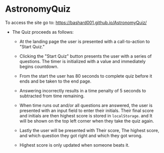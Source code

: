 # AstronomyQuiz
To access the site go to:
https://bashard001.github.io/AstronomyQuiz/

* The Quiz proceeds as follows:

  * At the landing page the user is presented with a call-to-action to "Start Quiz."
  
  * Clicking the "Start Quiz" button presents the user with a series of questions. The timer is initialized with a value and immediately begins countdown.

  * From the start the user has 80 seconds to complete quiz before it ends and be taken to the end page.

  * Answering incorrectly results in a time penalty of 5 seconds to subtracted from time remaining.

  * When time runs out and/or all questions are answered, the user is presented with an input field to enter their initials. Their final score and initials are then highest score is stored in `localStorage`. and It will be shown on the top left corner when they take the quiz again.

  * Lastly the user will be presented with Their score, The highest score, and which question they got right and which they got wrong.

  * Highest score is only updated when someone beats it.
  

